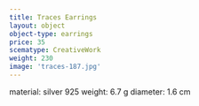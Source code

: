 ```yaml
---
title: Traces Earrings
layout: object
object-type: earrings
price: 35
scematype: CreativeWork
weight: 230
image: 'traces-187.jpg'
---
```

material: silver 925
weight: 6.7 g
diameter: 1.6 cm

